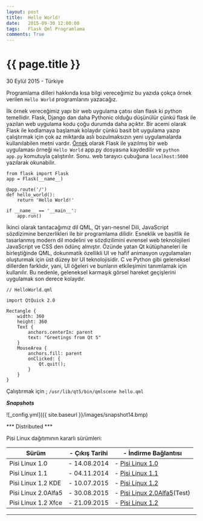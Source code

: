 ```yaml
---
layout: post
title:  Hello World!
date:   2015-09-30 12:00:00
tags:   Flask Qml Programlama
comments: True
---
```


{{ page.title }}
================

<p class="meta">30 Eylül 2015 - Türkiye</p>

Programlama dilleri hakkında kısa bilgi vereceğimiz bu yazıda çokça örnek verilen ```Hello World``` programlarını yazacağız.

İlk örnek vereceğimiz yapı bir web uygulama çatısı olan flask ki python temellidir. 
Flask, Django dan daha Pythonic olduğu düşünülür çünkü flask ile yazılan web uygulama kodu çoğu durumda daha açıktır. Bir acemi olarak Flask ile kodlamaya başlamak kolaydır çünkü basit bit uygulama yazıp çalıştırmak için çok az miktarda aslı bozulmaksızın yeni uygulamalarda kullanılabilen metni vardır. [Örnek](http://www.fullstackpython.com/flask.html) olarak Flask ile yazılmış bir web uygulaması örneği ```Hello World``` app.py dosyasına kaydedilir ve ```python app.py``` komutuyla çalıştırılır. Sonu. web tarayıcı çubuğuna ```localhost:5000``` yazılarak okunabilir.

```
from flask import Flask
app = Flask(__name__)

@app.route('/')
def hello_world():
    return 'Hello World!'

if __name__ == '__main__':
    app.run()
```

İkinci olarak tanıtacağımız dil QML, Qt yarı-nesnel Dili, JavaScript sözdizimine benzerlikleri ile bir programlama dilidir. Esneklik ve basitlik ile tasarlanmış modern dil modelini ve sözdizilimini evrensel web teknolojileri JavaScript ve CSS den ödünç almıştır. Özünde yatan Qt kütüphaneleri ile birleştiğinde QML, dokunmatik özellikli UI ve hafif animasyon uygulamaları oluşturmak için üst düzey bir UI teknolojisidir. C ve Python gibi geleneksel dillerden farklıdır, yani, UI öğeleri ve bunların etkileşimini tanımlamak için kullanılır. Bu nedenle, geleneksel karmaşık görsel hareket geçişlerini uygulamak son derece kolaydır.

```
// HelloWorld.qml
​
import QtQuick 2.0
​
Rectangle {
    width: 360
    height: 360
    Text {
        anchors.centerIn: parent
        text: "Greetings from Qt 5"
    }
    MouseArea {
        anchors.fill: parent
        onClicked: {
            Qt.quit();
        }
    }
}
```
Çalıştırmak için ;  ```/usr/lib/qt5/bin/qmlscene hello.qml```

***Snapshots***

![_config.yml]({{ site.baseurl }}/images/snapshot14.bmp)

*** Distributed ***

Pisi Linux dağıtımının kararlı sürümleri:

| Sürüm                  |- Çıkış Tarihi |- İndirme Bağlantısı |
|------------------------|---------------|---------------------|
| Pisi Linux 1.0         |- 14.08.2014   |- [Pisi Linux 1.0](https://sourceforge.net/projects/pisilinux/files/1.0/)|
| Pisi Linux 1.1         |- 04.11.2014   |- [Pisi Linux 1.1](https://sourceforge.net/projects/pisilinux/files/1.1/)|
| Pisi Linux 1.2 KDE     |- 10.07.2015   |- [Pisi Linux 1.2](https://sourceforge.net/projects/pisilinux/files/1.2/)|
| Pisi Linux 2.0Alfa5    |- 30.08.2015   |- [Pisi Linux 2.0Alfa5](https://openload.co/f/vuimrNgPjSE/Pisi-Linux-2.0-Alfa5-KDE5-KaraKedi-x86_64.iso)(Test)
| Pisi Linux 1.2 Xfce    |- 21.09.2015   |- [Pisi Linux 1.2](https://openload.co/f/R6JeYpGW3BM/Pisi-Linux-1.2-XFCE-x86_64.iso)|


---